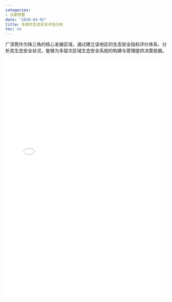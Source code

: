 ```yaml
---
categories:
- 诊断预警
date: "2020-04-02"
title: 多城市生态安全评估分析
toc: no
---
```


广深莞作为珠三角的核心发展区域，通过建立该地区的生态安全指标评价体系、分析其生态安全状况，能够为多层次区域生态安全系统的构建与管理提供决策依据。

<embed src="/post/alert/2.3.9多城市生态安全评估分析.pdf#toolbar=0" type="application/pdf" width="100%" height=750>

